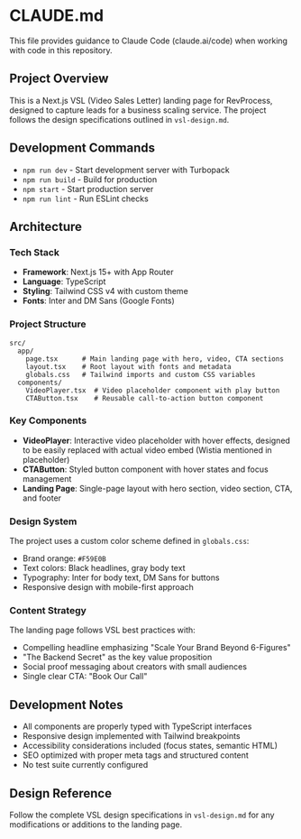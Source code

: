 # CLAUDE.md

This file provides guidance to Claude Code (claude.ai/code) when working with code in this repository.

## Project Overview
This is a Next.js VSL (Video Sales Letter) landing page for RevProcess, designed to capture leads for a business scaling service. The project follows the design specifications outlined in `vsl-design.md`.

## Development Commands
- `npm run dev` - Start development server with Turbopack
- `npm run build` - Build for production
- `npm start` - Start production server
- `npm run lint` - Run ESLint checks

## Architecture

### Tech Stack
- **Framework**: Next.js 15+ with App Router
- **Language**: TypeScript
- **Styling**: Tailwind CSS v4 with custom theme
- **Fonts**: Inter and DM Sans (Google Fonts)

### Project Structure
```
src/
  app/
    page.tsx      # Main landing page with hero, video, CTA sections
    layout.tsx    # Root layout with fonts and metadata
    globals.css   # Tailwind imports and custom CSS variables
  components/
    VideoPlayer.tsx  # Video placeholder component with play button
    CTAButton.tsx    # Reusable call-to-action button component
```

### Key Components
- **VideoPlayer**: Interactive video placeholder with hover effects, designed to be easily replaced with actual video embed (Wistia mentioned in placeholder)
- **CTAButton**: Styled button component with hover states and focus management
- **Landing Page**: Single-page layout with hero section, video section, CTA, and footer

### Design System
The project uses a custom color scheme defined in `globals.css`:
- Brand orange: `#F59E0B`
- Text colors: Black headlines, gray body text
- Typography: Inter for body text, DM Sans for buttons
- Responsive design with mobile-first approach

### Content Strategy
The landing page follows VSL best practices with:
- Compelling headline emphasizing "Scale Your Brand Beyond 6-Figures"
- "The Backend Secret" as the key value proposition
- Social proof messaging about creators with small audiences
- Single clear CTA: "Book Our Call"

## Development Notes
- All components are properly typed with TypeScript interfaces
- Responsive design implemented with Tailwind breakpoints
- Accessibility considerations included (focus states, semantic HTML)
- SEO optimized with proper meta tags and structured content
- No test suite currently configured

## Design Reference
Follow the complete VSL design specifications in `vsl-design.md` for any modifications or additions to the landing page.